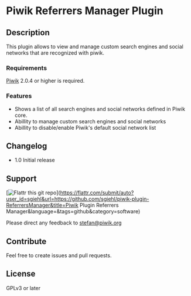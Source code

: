 # Piwik Referrers Manager Plugin

## Description

This plugin allows to view and manage custom search engines and social networks that are recognized with piwik.

### Requirements

[Piwik](https://github.com/piwik/piwik) 2.0.4 or higher is required.

### Features

- Shows a list of all search engines and social networks defined in Piwik core.
- Abillity to manage custom search engines and social networks
- Abillity to disable/enable Piwik's default social network list

## Changelog

- 1.0 Initial release

## Support

[![Flattr this git repo](http://api.flattr.com/button/flattr-badge-large.png)](https://flattr.com/submit/auto?user_id=sgiehl&url=https://github.com/sgiehl/piwik-plugin-ReferrersManager&title=Piwik Plugin Referrers Manager&language=&tags=github&category=software) 

Please direct any feedback to [stefan@piwik.org](mailto:stefan@piwik.org)

## Contribute

Feel free to create issues and pull requests.

## License

GPLv3 or later

